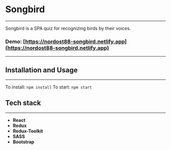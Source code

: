 # Songbird

---

Songbird is a SPA quiz for recognizing birds by their voices.

### Demo: [https://nordost88-songbird.netlify.app](https://nordost88-songbird.netlify.app)

---

## Installation and Usage

---

To install: `npm install`
To start: `npm start`

## Tech stack

---

- **React**
- **Redux**
- **Redux-Toolkit**
- **SASS**
- **Bootstrap**
